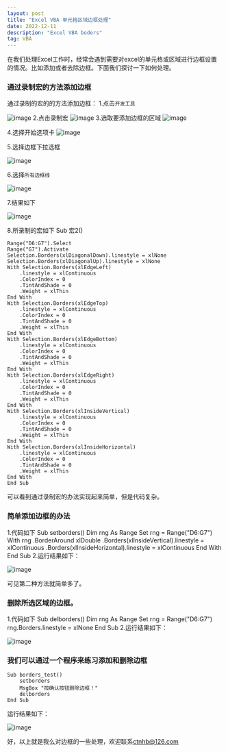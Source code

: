 ```yaml
---
layout: post
title: "Excel VBA 单元格区域边框处理"
date: 2022-12-11
description: "Excel VBA boders"
tag: VBA
---
```


在我们处理Excel工作时，经常会遇到需要对excel的单元格或区域进行边框设置的情况。比如添加或者去除边框。下面我们探讨一下如何处理。

### 通过录制宏的方法添加边框
通过录制的宏的的方法添加边框：
1.点击`开发工具`

![image](https://user-images.githubusercontent.com/70909689/206888348-4bdf76d1-d420-4d61-9c64-4f370857a8ee.png)
2.点击录制宏
![image](https://user-images.githubusercontent.com/70909689/206888377-c05d2dc1-85fb-4e96-ab26-9e2fc36d6560.png)
3.选取要添加边框的区域
![image](https://user-images.githubusercontent.com/70909689/206888434-e93ebade-038e-4bba-8efc-f501fac3d6c2.png)

4.选择开始选项卡
![image](https://user-images.githubusercontent.com/70909689/206888477-97eae834-11fe-4d01-9b76-e6a97d9409fa.png)

5.选择边框下拉选框

![image](https://user-images.githubusercontent.com/70909689/206888500-6ddb3146-4f31-4076-8a88-0227725ebee9.png)

6.选择`所有边框线`

![image](https://user-images.githubusercontent.com/70909689/206888615-1ff96356-d5dc-4711-a644-6a250aec5161.png)

7.结果如下

![image](https://user-images.githubusercontent.com/70909689/206888641-0fceedd0-93fb-4161-9b08-d22ee1c64b9f.png)

8.所录制的宏如下
    Sub 宏2()
    
    Range("D6:G7").Select
    Range("G7").Activate
    Selection.Borders(xlDiagonalDown).linestyle = xlNone
    Selection.Borders(xlDiagonalUp).linestyle = xlNone
    With Selection.Borders(xlEdgeLeft)
        .linestyle = xlContinuous
        .ColorIndex = 0
        .TintAndShade = 0
        .Weight = xlThin
    End With
    With Selection.Borders(xlEdgeTop)
        .linestyle = xlContinuous
        .ColorIndex = 0
        .TintAndShade = 0
        .Weight = xlThin
    End With
    With Selection.Borders(xlEdgeBottom)
        .linestyle = xlContinuous
        .ColorIndex = 0
        .TintAndShade = 0
        .Weight = xlThin
    End With
    With Selection.Borders(xlEdgeRight)
        .linestyle = xlContinuous
        .ColorIndex = 0
        .TintAndShade = 0
        .Weight = xlThin
    End With
    With Selection.Borders(xlInsideVertical)
        .linestyle = xlContinuous
        .ColorIndex = 0
        .TintAndShade = 0
        .Weight = xlThin
    End With
    With Selection.Borders(xlInsideHorizontal)
        .linestyle = xlContinuous
        .ColorIndex = 0
        .TintAndShade = 0
        .Weight = xlThin
    End With
    End Sub

可以看到通过录制宏的办法实现起来简单，但是代码复杂。
### 简单添加边框的办法
1.代码如下
        Sub setborders()
            Dim rng As Range
            Set rng = Range("D6:G7")
            With rng
                .BorderAround xlDouble
                .Borders(xlInsideVertical).linestyle = xlContinuous
                .Borders(xlInsideHorizontal).linestyle = xlContinuous
            End With
        End Sub
2.运行结果如下：

![image](https://user-images.githubusercontent.com/70909689/206889233-5948be46-d395-45a0-9c14-69761a7d39d5.png)

可见第二种方法就简单多了。

### 删除所选区域的边框。
1.代码如下
    Sub delborders()
      Dim rng As Range
      Set rng = Range("D6:G7")
      rng.Borders.linestyle = xlNone
    End Sub
2.运行结果如下：

![image](https://user-images.githubusercontent.com/70909689/206889450-d4c3bc18-ebfc-49d1-a502-8864e919394a.png)

### 我们可以通过一个程序来练习添加和删除边框
    Sub borders_test()
        setborders
        MsgBox "按确认按钮删除边框！"
        delborders
    End Sub
运行结果如下：

![image](https://user-images.githubusercontent.com/70909689/206889689-54e5f733-7e64-44e0-a159-f91b4f9b9621.png)

    
好，以上就是我么对边框的一些处理，欢迎联系[ctnhb@126.com](mailto:ctnhb@126.com)

